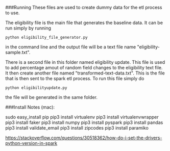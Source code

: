###Running
These files are used to create dummy data for the etl process to use.

The eligibility file is the main file that generates the baseline data. It can be run simply by running
    
    python eligibility_file_generator.py

in the command line and the output file will be a text file name "eligibility-sample.txt".

There is a second file in this folder named eligibility update. This file is used to add percentage amout of random field changes to the eligibility text file. It then create another file named "transformed-text-data.txt". This is the file that is then sent to the spark etl process. To run this file simply do

    python eligibilityupdate.py

the file will be generated in the same folder.

###Install Notes (mac):

sudo easy_install pip
pip3 install virtualenv
pip3 install virtualenvwrapper
pip3 install faker
pip3 install numpy
pip3 install pyspark
pip3 install pandas
pip3 install validate_email
pip3 install zipcodes
pip3 install paramiko

https://stackoverflow.com/questions/30518362/how-do-i-set-the-drivers-python-version-in-spark
